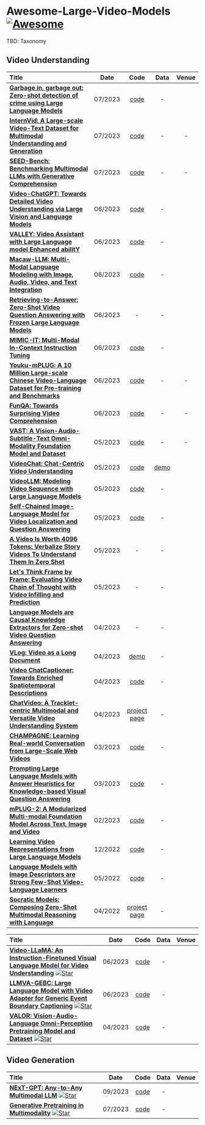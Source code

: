 # Awesome-Large-Video-Models [![Awesome](https://awesome.re/badge.svg)](https://awesome.re)
TBD: Taxonomy
## Video Understanding
|  Title  |  Date   |   Code   |   Data   |   Venue   |
|:--------|:--------:|:--------:|:--------:|:--------:|
| **[Garbage in, garbage out: Zero-shot detection of crime using Large Language Models](https://arxiv.org/abs/2307.06844)**  | 07/2023 | [code](https://github.com/anjsimmo/zero-shot-crime-detection) | - |
| **[InternVid: A Large-scale Video-Text Dataset for Multimodal Understanding and Generation](https://arxiv.org/abs/2307.06942v1)**  | 07/2023 | [code](https://github.com/opengvlab/internvideo) | - | - |
| **[SEED-Bench: Benchmarking Multimodal LLMs with Generative Comprehension](https://arxiv.org/abs/2307.16125v1)**  | 07/2023 | [code](https://github.com/ailab-cvc/seed-bench) | - | - |
| **[Video-ChatGPT: Towards Detailed Video Understanding via Large Vision and Language Models](https://arxiv.org/abs/2306.05424)**  | 06/2023 | [code](https://github.com/mbzuai-oryx/Video-ChatGPT) | - |
| **[VALLEY: Video Assistant with Large Language model Enhanced abilitY](https://arxiv.org/abs/2306.07207)**  | 06/2023 | [code](https://github.com/RupertLuo/Valley) | - |
| **[Macaw-LLM: Multi-Modal Language Modeling with Image, Audio, Video, and Text Integration](https://arxiv.org/abs/2306.09093)**  | 06/2023 | [code](https://github.com/lyuchenyang/macaw-llm) | - |
| **[Retrieving-to-Answer: Zero-Shot Video Question Answering with Frozen Large Language Models](https://arxiv.org/abs/2306.11732)** | 06/2023 | - | - |
| **[MIMIC-IT: Multi-Modal In-Context Instruction Tuning](https://arxiv.org/abs/2306.05425)**  | 06/2023 | [code](https://github.com/luodian/otter) | - |
| **[Youku-mPLUG: A 10 Million Large-scale Chinese Video-Language Dataset for Pre-training and Benchmarks](https://arxiv.org/abs/2306.04362v1)**  | 06/2023 | [code](https://github.com/x-plug/youku-mplug) | - | - |
| **[FunQA: Towards Surprising Video Comprehension](https://arxiv.org/abs/2306.14899v1)**  | 06/2023 | [code](https://github.com/jingkang50/funqa) | - | - |
| **[VAST: A Vision-Audio-Subtitle-Text Omni-Modality Foundation Model and Dataset](https://arxiv.org/abs/2305.18500v1)**  | 05/2023 | [code](https://github.com/txh-mercury/vast) | - | - |
| **[VideoChat: Chat-Centric Video Understanding](https://arxiv.org/abs/2305.06355)**  | 05/2023 | [code](https://github.com/OpenGVLab/Ask-Anything) | [demo](https://huggingface.co/spaces/ynhe/AskAnything) |
| **[VideoLLM: Modeling Video Sequence with Large Language Models](https://arxiv.org/abs/2305.13292)**  | 05/2023 | [code](https://github.com/cg1177/videollm) | - |
| **[Self-Chained Image-Language Model for Video Localization and Question Answering](https://arxiv.org/abs/2305.06988v1)**  | 05/2023 | [code](https://github.com/yui010206/sevila) | - |
| **[A Video Is Worth 4096 Tokens: Verbalize Story Videos To Understand Them In Zero Shot](https://arxiv.org/abs/2305.09758)** | 05/2023 | - | - |
| **[Let's Think Frame by Frame: Evaluating Video Chain of Thought with Video Infilling and Prediction](https://arxiv.org/abs/2305.13903)** | 05/2023 | - | - |
| **[Language Models are Causal Knowledge Extractors for Zero-shot Video Question Answering](https://arxiv.org/abs/2304.03754)** | 04/2023 | - | - |
| **[VLog: Video as a Long Document](https://github.com/showlab/VLog)**  | 04/2023 | [demo](https://huggingface.co/spaces/TencentARC/VLog) | - |
| **[Video ChatCaptioner: Towards Enriched Spatiotemporal Descriptions](https://arxiv.org/abs/2304.04227)**  | 04/2023 | [code](https://github.com/Vision-CAIR/ChatCaptioner/tree/main/Video_ChatCaptioner) | - |
| **[ChatVideo: A Tracklet-centric Multimodal and Versatile Video Understanding System](https://arxiv.org/abs/2304.14407)** | 04/2023 | [project page](https://www.wangjunke.info/ChatVideo/) | - |
| **[CHAMPAGNE: Learning Real-world Conversation from Large-Scale Web Videos](https://arxiv.org/abs/2303.09713)**  | 03/2023 | [code](https://github.com/wade3han/champagne) | - |
| **[Prompting Large Language Models with Answer Heuristics for Knowledge-based Visual Question Answering](https://arxiv.org/abs/2303.01903)**  | 03/2023 | [code](https://github.com/milvlg/prophet) | - |
| **[mPLUG-2: A Modularized Multi-modal Foundation Model Across Text, Image and Video](https://arxiv.org/abs/2302.00402v1)**  | 02/2023 | [code](https://github.com/X-PLUG/mPLUG-2) | - |
| **[Learning Video Representations from Large Language Models](https://arxiv.org/abs/2212.04501)** | 12/2022 | [code](https://github.com/facebookresearch/lavila) | - |
| **[Language Models with Image Descriptors are Strong Few-Shot Video-Language Learners](https://arxiv.org/abs/2205.10747)**  | 05/2022 | [code](https://github.com/mikewangwzhl/vidil) | - |
| **[Socratic Models: Composing Zero-Shot Multimodal Reasoning with Language](https://arxiv.org/abs/2204.00598)**  | 04/2022 | [project page](https://socraticmodels.github.io/) | - |

|  Title  |  Date   |   Code   |   Data   |   Venue   |
|:--------|:--------:|:--------:|:--------:|:--------:|
| [**Video-LLaMA: An Instruction-Finetuned Visual Language Model for Video Understanding**](https://arxiv.org/abs/2306.02858) [![Star](https://img.shields.io/github/stars/DAMO-NLP-SG/Video-LLaMA.svg?style=social&label=Star)](https://github.com/DAMO-NLP-SG/Video-LLaMA) | 06/2023 | [code](https://github.com/DAMO-NLP-SG/Video-LLaMA) | - |
| [**LLMVA-GEBC: Large Language Model with Video Adapter for Generic Event Boundary Captioning**](https://arxiv.org/abs/2306.10354) [![Star](https://img.shields.io/github/stars/zjr2000/llmva-gebc.svg?style=social&label=Star)](https://github.com/zjr2000/llmva-gebc) | 06/2023 | [code](https://github.com/zjr2000/llmva-gebc) | - |
| [**VALOR: Vision-Audio-Language Omni-Perception Pretraining Model and Dataset**](https://arxiv.org/abs/2304.08345v1) [![Star](https://img.shields.io/github/stars/TXH-mercury/VALOR.svg?style=social&label=Star)](https://github.com/TXH-mercury/VALOR) | 04/2023 | [code](https://github.com/TXH-mercury/VALOR) | - |

## Video Generation
|  Title  |  Date   |   Code   |   Data   |   Venue   |
|:--------|:--------:|:--------:|:--------:|:--------:|
| [**NExT-GPT: Any-to-Any Multimodal LLM**](https://arxiv.org/abs/2309.05519) [![Star](https://img.shields.io/github/stars/NExT-GPT/NExT-GPT.svg?style=social&label=Star)](https://github.com/NExT-GPT/NExT-GPT) | 09/2023 | [code](https://github.com/NExT-GPT/NExT-GPT) | - |
| [**Generative Pretraining in Multimodality**](https://arxiv.org/abs/2307.05222) [![Star](https://img.shields.io/github/stars/baaivision/emu.svg?style=social&label=Star)](https://github.com/baaivision/emu) | 07/2023 | [code](https://github.com/baaivision/emu) | - |

